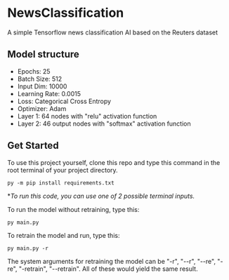 # NewsClassification
A simple Tensorflow news classification AI based on the Reuters dataset


## Model structure
- Epochs: 25
- Batch Size: 512
- Input Dim: 10000
- Learning Rate: 0.0015
- Loss: Categorical Cross Entropy
- Optimizer: Adam
- Layer 1: 64 nodes with "relu" activation function
- Layer 2: 46 output nodes with "softmax" activation function





## Get Started

To use this project yourself, clone this repo and type this command in the root terminal of your project directory.

```
py -m pip install requirements.txt
```

**To run this code, you can use one of 2 possible terminal inputs.*

To run the model without retraining, type this:

```
py main.py
```

To retrain the model and run, type this:

```
py main.py -r
```

The system arguments for retraining the model can be "-r", "--r", "--re", "-re", "-retrain", "--retrain". All of these would yield the same result.
